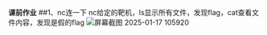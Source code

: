 **课前作业**
##1、nc连一下
nc给定的靶机，ls显示所有文件，发现flag，cat查看文件内容，发现是假的flag
![屏幕截图 2025-01-17 105920](https://github.com/user-attachments/assets/51ade96c-a5ce-4a2e-8d29-305fb25f2381)
